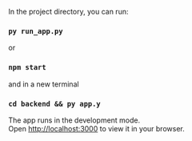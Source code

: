 In the project directory, you can run:

### `py run_app.py`

or

### `npm start`
and in a new terminal
### `cd backend && py app.y`

The app runs in the development mode.\
Open [http://localhost:3000](http://localhost:3000) to view it in your browser.
